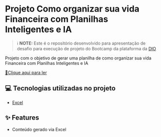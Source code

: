 
# Projeto Como organizar sua vida Financeira com Planilhas Inteligentes e IA


 > ℹ️ **NOTE:** Este é o repositório desenvolvido para apresentação de desafio para execução de projeto do Bootcamp da plataforma da [DIO](https://dio.me)

Projeto com o objetivo de gerar uma planilha de como organizar sua vida Financeira com Planilhas Inteligentes e IA

<a href="https://github.com/danielmagalhaescef/planilha_bootcamp.git).xlsx">📕Clique aqui para ler</a>

## 💻 Tecnologias utilizadas no projeto

- [Excel](https://www.microsoft.com/en/microsoft-365/excel)

## ✨ Features

- Conteúdo gerado via Excel
